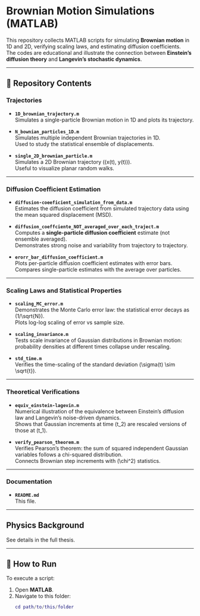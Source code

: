 # Brownian Motion Simulations (MATLAB)

This repository collects MATLAB scripts for simulating **Brownian motion** in 1D and 2D, verifying scaling laws, and estimating diffusion coefficients.  
The codes are educational and illustrate the connection between **Einstein’s diffusion theory** and **Langevin’s stochastic dynamics**.

---

## 📂 Repository Contents

### Trajectories
- **`1D_brownian_trajectory.m`**  
  Simulates a single-particle Brownian motion in 1D and plots its trajectory.

- **`N_bownian_particles_1D.m`**  
  Simulates multiple independent Brownian trajectories in 1D.  
  Used to study the statistical ensemble of displacements.

- **`single_2D_brownian_particle.m`**  
  Simulates a 2D Brownian trajectory \((x(t), y(t))\).  
  Useful to visualize planar random walks.

---

### Diffusion Coefficient Estimation
- **`diffusion-coeeficient_simulation_from_data.m`**  
  Estimates the diffusion coefficient from simulated trajectory data using the mean squared displacement (MSD).

- **`diffusion_coeffciente_NOT_averaged_over_each_traject.m`**  
  Computes a **single-particle diffusion coefficient** estimate (not ensemble averaged).  
  Demonstrates strong noise and variability from trajectory to trajectory.

- **`erorr_bar_diffusion_coefficient.m`**  
  Plots per-particle diffusion coefficient estimates with error bars.  
  Compares single-particle estimates with the average over particles.

---

### Scaling Laws and Statistical Properties
- **`scaling_MC_error.m`**  
  Demonstrates the Monte Carlo error law: the statistical error decays as \(1/\sqrt{N}\).  
  Plots log-log scaling of error vs sample size.

- **`scaling_invariance.m`**  
  Tests scale invariance of Gaussian distributions in Brownian motion:  
  probability densities at different times collapse under rescaling.

- **`std_time.m`**  
  Verifies the time-scaling of the standard deviation \(\sigma(t) \sim \sqrt{t}\).

---

### Theoretical Verifications
- **`equiv_einstein-lagevin.m`**  
  Numerical illustration of the equivalence between Einstein’s diffusion law and Langevin’s noise-driven dynamics.  
  Shows that Gaussian increments at time \(t_2\) are rescaled versions of those at \(t_1\).

- **`verify_pearson_theorem.m`**  
  Verifies Pearson’s theorem: the sum of squared independent Gaussian variables follows a chi-squared distribution.  
  Connects Brownian step increments with \(\chi^2\) statistics.

---

### Documentation
- **`README.md`**  
  This file.

---

## Physics Background

See details in the full thesis.

---

## 🚀 How to Run

To execute a script:

1. Open **MATLAB**.  
2. Navigate to this folder:
   ```matlab
   cd path/to/this/folder
